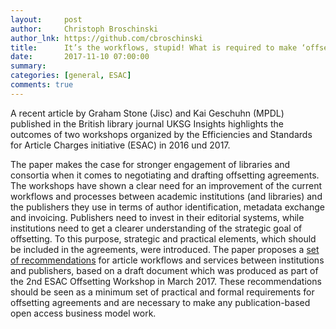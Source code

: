 ```yaml
---
layout:     post
author:     Christoph Broschinski
author_lnk: https://github.com/cbroschinski
title:      It’s the workflows, stupid! What is required to make ‘offsetting’ work for the open access transition
date:       2017-11-10 07:00:00
summary:    
categories: [general, ESAC]
comments: true
---
```




A recent article by Graham Stone (Jisc) and Kai Geschuhn (MPDL) published in the British library journal UKSG Insights highlights the outcomes of two workshops organized by the Efficiencies and Standards
for Article Charges initiative (ESAC) in 2016 und 2017. 

The paper makes the case for stronger engagement of libraries and consortia when it comes to negotiating and drafting offsetting agreements. 
The workshops have shown a clear need for an improvement of the current workflows and processes between academic institutions (and libraries) and the publishers they use in terms of author identification, 
metadata exchange and invoicing. Publishers need to invest in their editorial systems, while institutions need to get a clearer understanding of the strategic goal of offsetting. To this purpose, strategic and 
practical elements, which should be included in the agreements, were introduced. The paper proposes a [set of recommendations](http://esac-initiative.org/wp-content/uploads/2017/04/ESAC_workflow_recommendations_1st_draft20march2017.pdf)
for article workflows and services between institutions and publishers, based on a draft document which was produced as part of the 2nd ESAC Offsetting Workshop in March 2017. These recommendations should be seen as a minimum
set of practical and formal requirements for offsetting agreements and are necessary to make any publication-based open access business model work.
